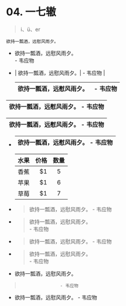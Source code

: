 # 04. 一七辙

> i、ü、er

    欲持一瓢酒，远慰风雨夕。  
* 欲持一瓢酒，远慰风雨夕。  
                      - 韦应物
* | 欲持一瓢酒，远慰风雨夕。|  - 韦应物 |

    | 欲持一瓢酒，远慰风雨夕。 |  - 韦应物 |
    |--- | -- |

| 欲持一瓢酒，远慰风雨夕。   - 韦应物 |
|----|

| 欲持一瓢酒，远慰风雨夕。   - 韦应物 |
|-|

* | 欲持一瓢酒，远慰风雨夕。 - 韦应物 |
  |--|


    | 水果        | 价格    |  数量  |
    | --------   | -----:   | :----: |
    | 香蕉        | $1      |   5    |
    | 苹果        | $1      |   6    |
    | 草莓        | $1      |   7    |

* > 欲持一瓢酒，远慰风雨夕。
                      - 韦应物
* > 欲持一瓢酒，远慰风雨夕。  
                      - 韦应物
* > 欲持一瓢酒，远慰风雨夕。
  >                    - 韦应物
* > 欲持一瓢酒，远慰风雨夕。  
                      - 韦应物
*   欲持一瓢酒，远慰风雨夕。 
  >                    - 韦应物
*   欲持一瓢酒，远慰风雨夕。 
                   - 韦应物